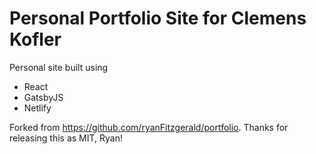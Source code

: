 # Personal Portfolio Site for Clemens Kofler

Personal site built using

- React
- GatsbyJS
- Netlify

Forked from https://github.com/ryanFitzgerald/portfolio. Thanks for releasing this as MIT, Ryan!
